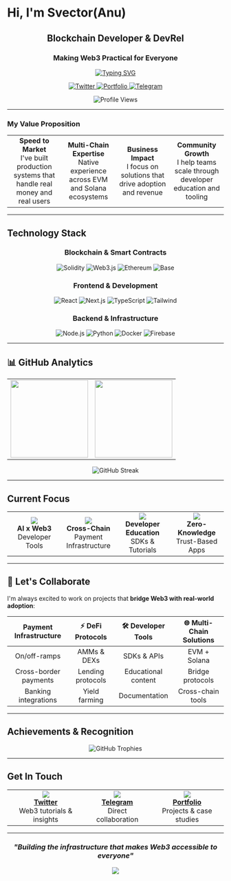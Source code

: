 #  Hi, I'm Svector(Anu)

<div align="center">

## Blockchain Developer & DevRel
### Making Web3 Practical for Everyone

[![Typing SVG](https://readme-typing-svg.herokuapp.com?font=Fira+Code&pause=1000&color=00D9FF&center=true&vCenter=true&width=600&lines=Building+Payment+Infrastructure+for+Web3;Creating+Developer+Tools+%26+SDKs;Working+Across+EVM+%26+Solana+Ecosystems;Exploring+AI+%2B+Zero-Knowledge+Tech)](https://git.io/typing-svg)

<p align="center">
  <a href="https://twitter.com/svector_eth">
    <img src="https://img.shields.io/badge/-@svector__eth-1DA1F2?style=for-the-badge&logo=twitter&logoColor=white&labelColor=1DA1F2" alt="Twitter"/>
  </a>
  <a href="https://svector.xyz">
    <img src="https://img.shields.io/badge/-Portfolio-000000?style=for-the-badge&logo=vercel&logoColor=white&labelColor=000000" alt="Portfolio"/>
  </a>
  <a href="https://t.me/ilumin_a">
    <img src="https://img.shields.io/badge/-Telegram-26A5E4?style=for-the-badge&logo=telegram&logoColor=white&labelColor=26A5E4" alt="Telegram"/>
  </a>
</p>

![Profile Views](https://komarev.com/ghpvc/?username=svector-anu&style=for-the-badge&color=00d9ff&labelColor=000000)

</div>

---

### **My Value Proposition**

<table>
<tr>
<td align="center" width="25%">
<strong>  Speed to Market</strong><br/>
I've built production systems that handle real money and real users
</td>
<td align="center" width="25%">
<strong>  Multi-Chain Expertise</strong><br/>
Native experience across EVM and Solana ecosystems
</td>
<td align="center" width="25%">
<strong> Business Impact</strong><br/>
I focus on solutions that drive adoption and revenue
</td>
<td align="center" width="25%">
<strong> Community Growth</strong><br/>
I help teams scale through developer education and tooling
</td>
</tr>
</table>

</div>

---

##  Technology Stack

<div align="center">

### Blockchain & Smart Contracts
![Solidity](https://img.shields.io/badge/Solidity-363636?style=for-the-badge&logo=solidity&logoColor=white)
![Web3.js](https://img.shields.io/badge/Web3.js-F16822?style=for-the-badge&logo=web3.js&logoColor=white)
![Ethereum](https://img.shields.io/badge/Ethereum-3C3C3D?style=for-the-badge&logo=ethereum&logoColor=white)
![Base](https://img.shields.io/badge/Base-0052FF?style=for-the-badge&logo=coinbase&logoColor=white)

### Frontend & Development
![React](https://img.shields.io/badge/React-20232A?style=for-the-badge&logo=react&logoColor=61DAFB)
![Next.js](https://img.shields.io/badge/Next.js-000000?style=for-the-badge&logo=next.js&logoColor=white)
![TypeScript](https://img.shields.io/badge/TypeScript-007ACC?style=for-the-badge&logo=typescript&logoColor=white)
![Tailwind](https://img.shields.io/badge/Tailwind_CSS-38B2AC?style=for-the-badge&logo=tailwind-css&logoColor=white)

### Backend & Infrastructure  
![Node.js](https://img.shields.io/badge/Node.js-43853D?style=for-the-badge&logo=node.js&logoColor=white)
![Python](https://img.shields.io/badge/Python-3776AB?style=for-the-badge&logo=python&logoColor=white)
![Docker](https://img.shields.io/badge/Docker-2496ED?style=for-the-badge&logo=docker&logoColor=white)
![Firebase](https://img.shields.io/badge/Firebase-039BE5?style=for-the-badge&logo=firebase&logoColor=white)

</div>

---

## 📊 GitHub Analytics

<div align="center">
<table>
<tr>
<td>
<img height="180em" src="https://github-readme-stats.vercel.app/api?username=svector-anu&show_icons=true&theme=github_dark&include_all_commits=true&count_private=true&hide_border=true&bg_color=0D1117&title_color=00D9FF&icon_color=00D9FF&text_color=FFFFFF"/>
</td>
<td>
<img height="180em" src="https://github-readme-stats.vercel.app/api/top-langs/?username=svector-anu&layout=compact&theme=github_dark&hide_border=true&bg_color=0D1117&title_color=00D9FF&text_color=FFFFFF"/>
</td>
</tr>
</table>

<img src="https://github-readme-streak-stats.herokuapp.com/?user=svector-anu&theme=github-dark-blue&hide_border=true&background=0D1117&stroke=00D9FF&ring=00D9FF&fire=00D9FF&currStreakLabel=FFFFFF" alt="GitHub Streak"/>

</div>

---

##  Current Focus

<div align="center">

<table>
<tr>
<td align="center" width="25%">
<img src="https://img.icons8.com/nolan/64/artificial-intelligence.png"/>
<br/><strong>AI x Web3</strong>
<br/>Developer Tools
</td>
<td align="center" width="25%">
<img src="https://img.icons8.com/nolan/64/blockchain-technology.png"/>
<br/><strong>Cross-Chain</strong>
<br/>Payment Infrastructure
</td>
<td align="center" width="25%">
<img src="https://img.icons8.com/nolan/64/code.png"/>
<br/><strong>Developer Education</strong>
<br/>SDKs & Tutorials
</td>
<td align="center" width="25%">
<img src="https://img.icons8.com/nolan/64/privacy.png"/>
<br/><strong>Zero-Knowledge</strong>
<br/>Trust-Based Apps
</td>
</tr>
</table>

</div>

---

## 🤝 Let's Collaborate

I'm always excited to work on projects that **bridge Web3 with real-world adoption**:

<div align="center">

|  **Payment Infrastructure** | ⚡ **DeFi Protocols** | 🛠️ **Developer Tools** | 🌐 **Multi-Chain Solutions** |
|:---:|:---:|:---:|:---:|
| On/off-ramps | AMMs & DEXs | SDKs & APIs | EVM + Solana |
| Cross-border payments | Lending protocols | Educational content | Bridge protocols |
| Banking integrations | Yield farming | Documentation | Cross-chain tools |

</div>

---

##  Achievements & Recognition

<div align="center">

![GitHub Trophies](https://github-profile-trophy.vercel.app/?username=svector-anu&theme=algolia&no-frame=true&margin-w=15&margin-h=15)

</div>

---

##  Get In Touch

<div align="center">

<table>
<tr>
<td align="center">
<img src="https://img.icons8.com/color/48/twitter--v1.png"/>
<br/><a href="https://twitter.com/svector_eth"><strong>Twitter</strong></a>
<br/>Web3 tutorials & insights
</td>
<td align="center">
<img src="https://img.icons8.com/color/48/telegram-app--v1.png"/>
<br/><a href="https://t.me/ilumin_a"><strong>Telegram</strong></a>
<br/>Direct collaboration
</td>
<td align="center">
<img src="https://img.icons8.com/color/48/domain--v1.png"/>
<br/><a href="https://svector.xyz"><strong>Portfolio</strong></a>
<br/>Projects & case studies
</td>
</tr>
</table>

</div>

---

<div align="center">

###  *"Building the infrastructure that makes Web3 accessible to everyone"*

<img src="https://capsule-render.vercel.app/api?type=waving&color=gradient&customColorList=6&height=100&section=footer&text=Thanks%20for%20visiting!&fontSize=16&fontColor=ffffff&animation=twinkling"/>

</div>
